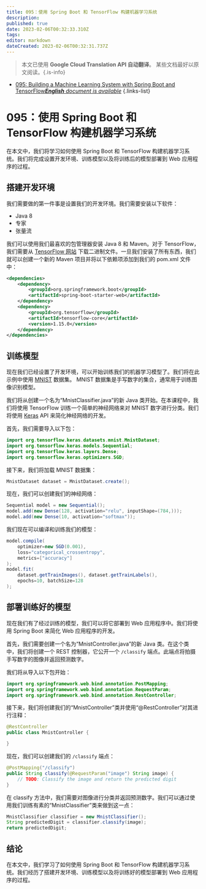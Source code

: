 ```yaml
---
title: 095：使用 Spring Boot 和 TensorFlow 构建机器学习系统
description: 
published: true
date: 2023-02-06T00:32:33.310Z
tags: 
editor: markdown
dateCreated: 2023-02-06T00:32:31.737Z
---
```


> 本文已使用 **Google Cloud Translation API 自动翻译**。
某些文档最好以原文阅读。{.is-info}



- [095: Building a Machine Learning System with Spring Boot and TensorFlow***English** document is available*](/en/Knowledge-base/Spring-Boot/Learning/095-building-a-machine-learning-system-with-spring-boot-and-tensorflow)
{.links-list}


# 095：使用 Spring Boot 和 TensorFlow 构建机器学习系统

在本文中，我们将学习如何使用 Spring Boot 和 TensorFlow 构建机器学习系统。我们将完成设置开发环境、训练模型以及将训练后的模型部署到 Web 应用程序的过程。

## 搭建开发环境

我们需要做的第一件事是设置我们的开发环境。我们需要安装以下软件：

- Java 8
- 专家
- 张量流

我们可以使用我们最喜欢的包管理器安装 Java 8 和 Maven。对于 TensorFlow，我们需要从 [TensorFlow 网站](https://www.tensorflow.org/) 下载二进制文件。一旦我们安装了所有东西，我们就可以创建一个新的 Maven 项目并将以下依赖项添加到我们的 pom.xml 文件中：

```xml
<dependencies>
    <dependency>
        <groupId>org.springframework.boot</groupId>
        <artifactId>spring-boot-starter-web</artifactId>
    </dependency>
    <dependency>
        <groupId>org.tensorflow</groupId>
        <artifactId>tensorflow-core</artifactId>
        <version>1.15.0</version>
    </dependency>
</dependencies>
```

## 训练模型

现在我们已经设置了开发环境，可以开始训练我们的机器学习模型了。我们将在此示例中使用 [MNIST](https://en.wikipedia.org/wiki/MNIST_database) 数据集。 MNIST 数据集是手写数字的集合，通常用于训练图像识别模型。

我们将从创建一个名为“MnistClassifier.java”的新 Java 类开始。在本课程中，我们将使用 TensorFlow 训练一个简单的神经网络来对 MNIST 数字进行分类。我们将使用 [Keras](https://keras.io/) API 来简化神经网络的开发。

首先，我们需要导入以下包：

```java
import org.tensorflow.keras.datasets.mnist.MnistDataset;
import org.tensorflow.keras.models.Sequential;
import org.tensorflow.keras.layers.Dense;
import org.tensorflow.keras.optimizers.SGD;
```

接下来，我们将加载 MNIST 数据集：

```java
MnistDataset dataset = MnistDataset.create();
```

现在，我们可以创建我们的神经网络：

```java
Sequential model = new Sequential();
model.add(new Dense(128, activation="relu", inputShape=(784,)));
model.add(new Dense(10, activation="softmax"));
```

我们现在可以编译和训练我们的模型：

```java
model.compile(
    optimizer=new SGD(0.001),
    loss="categorical_crossentropy",
    metrics=["accuracy"]
);
model.fit(
    dataset.getTrainImages(), dataset.getTrainLabels(),
    epochs=10, batchSize=128
);
```

## 部署训练好的模型

现在我们有了经过训练的模型，我们可以将它部署到 Web 应用程序中。我们将使用 Spring Boot 来简化 Web 应用程序的开发。

首先，我们需要创建一个名为“MnistController.java”的新 Java 类。在这个类中，我们将创建一个 REST 控制器，它公开一个 `/classify` 端点。此端点将拍摄手写数字的图像并返回预测数字。

我们将从导入以下包开始：

```java
import org.springframework.web.bind.annotation.PostMapping;
import org.springframework.web.bind.annotation.RequestParam;
import org.springframework.web.bind.annotation.RestController;
```

接下来，我们将创建我们的“MnistController”类并使用“@RestController”对其进行注释：

```java
@RestController
public class MnistController {

}
```

现在，我们可以创建我们的 `/classify` 端点：

```java
@PostMapping("/classify")
public String classify(@RequestParam("image") String image) {
    // TODO: Classify the image and return the predicted digit
}
```

在 classify 方法中，我们需要对图像进行分类并返回预测数字。我们可以通过使用我们训练有素的“MnistClassifier”类来做到这一点：

```java
MnistClassifier classifier = new MnistClassifier();
String predictedDigit = classifier.classify(image);
return predictedDigit;
```

## 结论

在本文中，我们学习了如何使用 Spring Boot 和 TensorFlow 构建机器学习系统。我们经历了搭建开发环境、训练模型以及将训练好的模型部署到 Web 应用程序的过程。